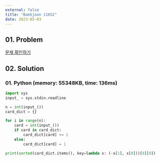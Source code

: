 ```yaml
---
external: false
title: "Baekjoon 11652"
date: 2023-05-03
---
```


## 01. Problem

[문제 확인하기](https://www.acmicpc.net/problem/11652)

## 02. Solution

### 01. Python (memory: 55348KB, time: 136ms)

```Python
import sys
input_ = sys.stdin.readline

n = int(input_())
card_dict = {}

for i in range(n):
    card = int(input_())
    if card in card_dict:
        card_dict[card] += 1
    else:
        card_dict[card] = 1

print(sorted(card_dict.items(), key=lambda x: (-x[1], x[0]))[0][0])
```

